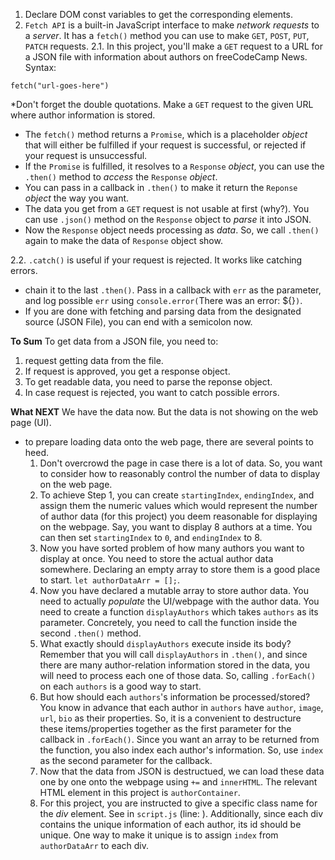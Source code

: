 1. Declare DOM const variables to get the corresponding elements. 
2. `Fetch API` is a built-in JavaScript interface to make *network requests* to a *server*. It has a `fetch()` method you can use to make `GET`, `POST`, `PUT`, `PATCH` requests. 
  2.1. In this project, you'll make a `GET` request to a URL for a JSON file with information about authors on freeCodeCamp News. Syntax: 
  ```
  fetch("url-goes-here")
  ```
  *Don't forget the double quotations.
  Make a `GET` request to the given URL where author information is stored.
  * The `fetch()` method returns a `Promise`, which is a placeholder *object* that will either be fulfilled if your request is successful, or rejected if your request is unsuccessful. 
  * If the `Promise` is fulfilled, it resolves to a `Response` *object*, you can use the `.then()` method to *access* the `Response` *object*. 
  * You can pass in a callback in `.then()` to make it return the `Reponse` *object* the way you want. 
  * The data you get from a `GET` request is not usable at first (why?). You can use `.json()` method on the `Response` object to *parse* it into JSON. 
  * Now the `Response` object needs processing as *data*. So, we call `.then()` again to make the data of `Response` object show.
  
  2.2. `.catch()` is useful if your request is rejected. It works like catching errors.
  - chain it to the last `.then()`. Pass in a callback with `err` as the parameter, and log possible `err` using `console.error(`There was an error: ${}`)`. 
  - If you are done with fetching and parsing data from the designated source (JSON File), you can end with a semicolon now.   

**To Sum**
To get data from a JSON file, you need to: 
1. request getting data from the file.
2. If request is approved, you get a response object.
3. To get readable data, you need to parse the reponse object. 
4. In case request is rejected, you want to catch possible errors. 

**What NEXT**
We have the data now. But the data is not showing on the web page (UI). 

- to prepare loading data onto the web page, there are several points to heed. 
  1. Don't overcrowd the page in case there is a lot of data. So, you want to consider how to reasonably control the number of data to display on the web page. 
  2. To achieve Step 1, you can create `startingIndex`, `endingIndex`, and assign them the numeric values which would represent the number of author data (for this project) you deem reasonable for displaying on the webpage. Say, you want to display 8 authors at a time. You can then set `startingIndex` to `0`, and `endingIndex` to 8. 
  3. Now you have sorted problem of how many authors you want to display at once. You need to store the actual author data somewhere. Declaring an empty array to store them is a good place to start. `let authorDataArr = [];`.
  4. Now you have declared a mutable array to store author data. You need to actually *populate* the UI/webpage with the author data. You need to create a function `displayAuthors` which takes `authors` as its parameter. Concretely, you need to call the function inside the second `.then()` method. 
  5. What exactly should `displayAuthors` execute inside its body? Remember that you will call `displayAuthors` in `.then()`, and since there are many author-relation information stored in the data, you will need to process each one of those data. So, calling `.forEach()` on each `authors` is a good way to start. 
  6. But how should each `authors`'s information be processed/stored? You know in advance that each author in `authors` have `author`, `image`, `url`, `bio` as their properties. So, it is a convenient to destructure these items/properties together as the first parameter for the callback in `.forEach()`. Since you want an array to be returned from the function, you also index each author's information. So, use `index` as the second parameter for the callback.
  7. Now that the data from JSON is destructued, we can load these data one by one onto the webpage using `+=` and `innerHTML`. The relevant HTML element in this project is `authorContainer`.
  8. For this project, you are instructed to give a specific class name for the *div* element. See in `script.js` (line: ). Additionally, since each div contains the unique information of each author, its id should be unique. One way to make it unique is to assign `index` from `authorDataArr` to each div. 